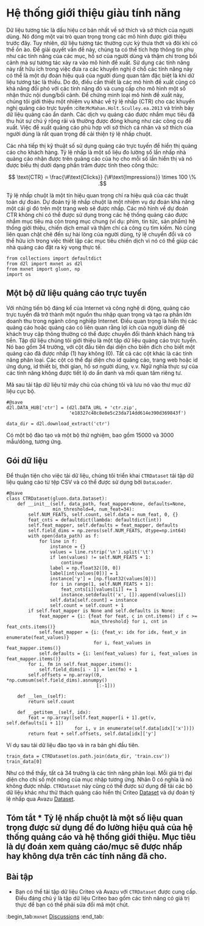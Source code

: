 # Hệ thống giới thiệu giàu tính năng

Dữ liệu tương tác là dấu hiệu cơ bản nhất về sở thích và sở thích của người dùng. Nó đóng một vai trò quan trọng trong các mô hình được giới thiệu trước đây. Tuy nhiên, dữ liệu tương tác thường cực kỳ thưa thớt và đôi khi có thể ồn ào. Để giải quyết vấn đề này, chúng ta có thể tích hợp thông tin phụ như các tính năng của các mục, hồ sơ của người dùng và thậm chí trong bối cảnh mà sự tương tác xảy ra vào mô hình đề xuất. Sử dụng các tính năng này rất hữu ích trong việc đưa ra các khuyến nghị ở chỗ các tính năng này có thể là một dự đoán hiệu quả của người dùng quan tâm đặc biệt là khi dữ liệu tương tác là thiếu. Do đó, điều cần thiết là các mô hình đề xuất cũng có khả năng đối phó với các tính năng đó và cung cấp cho mô hình một số nhận thức nội dung/bối cảnh. Để chứng minh loại mô hình đề xuất này, chúng tôi giới thiệu một nhiệm vụ khác về tỷ lệ nhấp (CTR) cho các khuyến nghị quảng cáo trực tuyến :cite:`McMahan.Holt.Sculley.ea.2013` và trình bày dữ liệu quảng cáo ẩn danh. Các dịch vụ quảng cáo được nhắm mục tiêu đã thu hút sự chú ý rộng rãi và thường được đóng khung như các công cụ đề xuất. Việc đề xuất quảng cáo phù hợp với sở thích cá nhân và sở thích của người dùng là rất quan trọng để cải thiện tỷ lệ nhấp chuột. 

Các nhà tiếp thị kỹ thuật số sử dụng quảng cáo trực tuyến để hiển thị quảng cáo cho khách hàng. Tỷ lệ nhấp là một số liệu đo lường số lần nhấp nhà quảng cáo nhận được trên quảng cáo của họ cho mỗi số lần hiển thị và nó được biểu thị dưới dạng phần trăm được tính theo công thức:  

$$ \text{CTR} = \frac{\#\text{Clicks}} {\#\text{Impressions}} \times 100 \% .$$

Tỷ lệ nhấp chuột là một tín hiệu quan trọng chỉ ra hiệu quả của các thuật toán dự đoán. Dự đoán tỷ lệ nhấp chuột là một nhiệm vụ dự đoán khả năng một cái gì đó trên một trang web sẽ được nhấp. Các mô hình về dự đoán CTR không chỉ có thể được sử dụng trong các hệ thống quảng cáo được nhắm mục tiêu mà còn trong mục chung (ví dụ: phim, tin tức, sản phẩm) hệ thống giới thiệu, chiến dịch email và thậm chí cả công cụ tìm kiếm. Nó cũng liên quan chặt chẽ đến sự hài lòng của người dùng, tỷ lệ chuyển đổi và có thể hữu ích trong việc thiết lập các mục tiêu chiến dịch vì nó có thể giúp các nhà quảng cáo đặt ra kỳ vọng thực tế.

```{.python .input}
from collections import defaultdict
from d2l import mxnet as d2l
from mxnet import gluon, np
import os
```

## Một bộ dữ liệu quảng cáo trực tuyến

Với những tiến bộ đáng kể của Internet và công nghệ di động, quảng cáo trực tuyến đã trở thành một nguồn thu nhập quan trọng và tạo ra phần lớn doanh thu trong ngành công nghiệp Internet. Điều quan trọng là hiển thị các quảng cáo hoặc quảng cáo có liên quan rằng lợi ích của người dùng để khách truy cập thông thường có thể được chuyển đổi thành khách hàng trả tiền. Tập dữ liệu chúng tôi giới thiệu là một tập dữ liệu quảng cáo trực tuyến. Nó bao gồm 34 trường, với cột đầu tiên đại diện cho biến đích cho biết một quảng cáo đã được nhấp (1) hay không (0). Tất cả các cột khác là các tính năng phân loại. Các cột có thể đại diện cho id quảng cáo, trang web hoặc id ứng dụng, id thiết bị, thời gian, hồ sơ người dùng, v.v. Ngữ nghĩa thực sự của các tính năng không được tiết lộ do ẩn danh và mối quan tâm riêng tư. 

Mã sau tải tập dữ liệu từ máy chủ của chúng tôi và lưu nó vào thư mục dữ liệu cục bộ.

```{.python .input  n=15}
#@save
d2l.DATA_HUB['ctr'] = (d2l.DATA_URL + 'ctr.zip',
                       'e18327c48c8e8e5c23da714dd614e390d369843f')

data_dir = d2l.download_extract('ctr')
```

Có một bộ đào tạo và một bộ thử nghiệm, bao gồm 15000 và 3000 mẫu/dòng, tương ứng. 

## Gói dữ liệu

Để thuận tiện cho việc tải dữ liệu, chúng tôi triển khai `CTRDataset` tải tập dữ liệu quảng cáo từ tệp CSV và có thể được sử dụng bởi `DataLoader`.

```{.python .input  n=13}
#@save
class CTRDataset(gluon.data.Dataset):
    def __init__(self, data_path, feat_mapper=None, defaults=None,
                 min_threshold=4, num_feat=34):
        self.NUM_FEATS, self.count, self.data = num_feat, 0, {}
        feat_cnts = defaultdict(lambda: defaultdict(int))
        self.feat_mapper, self.defaults = feat_mapper, defaults
        self.field_dims = np.zeros(self.NUM_FEATS, dtype=np.int64)
        with open(data_path) as f:
            for line in f:
                instance = {}
                values = line.rstrip('\n').split('\t')
                if len(values) != self.NUM_FEATS + 1:
                    continue
                label = np.float32([0, 0])
                label[int(values[0])] = 1
                instance['y'] = [np.float32(values[0])]
                for i in range(1, self.NUM_FEATS + 1):
                    feat_cnts[i][values[i]] += 1
                    instance.setdefault('x', []).append(values[i])
                self.data[self.count] = instance
                self.count = self.count + 1
        if self.feat_mapper is None and self.defaults is None:
            feat_mapper = {i: {feat for feat, c in cnt.items() if c >=
                               min_threshold} for i, cnt in feat_cnts.items()}
            self.feat_mapper = {i: {feat_v: idx for idx, feat_v in enumerate(feat_values)}
                                for i, feat_values in feat_mapper.items()}
            self.defaults = {i: len(feat_values) for i, feat_values in feat_mapper.items()}
        for i, fm in self.feat_mapper.items():
            self.field_dims[i - 1] = len(fm) + 1
        self.offsets = np.array((0, *np.cumsum(self.field_dims).asnumpy()
                                 [:-1]))
        
    def __len__(self):
        return self.count
    
    def __getitem__(self, idx):
        feat = np.array([self.feat_mapper[i + 1].get(v, self.defaults[i + 1])
                         for i, v in enumerate(self.data[idx]['x'])])
        return feat + self.offsets, self.data[idx]['y']
```

Ví dụ sau tải dữ liệu đào tạo và in ra bản ghi đầu tiên.

```{.python .input  n=16}
train_data = CTRDataset(os.path.join(data_dir, 'train.csv'))
train_data[0]
```

Như có thể thấy, tất cả 34 trường là các tính năng phân loại. Mỗi giá trị đại diện cho chỉ số một nóng của mục nhập tương ứng. Nhãn $0$ có nghĩa là nó không được nhấp. `CTRDataset` này cũng có thể được sử dụng để tải các bộ dữ liệu khác như thử thách quảng cáo hiển thị Criteo [Dataset](https://labs.criteo.com/2014/02/kaggle-display-advertising-challenge-dataset/) và dự đoán tỷ lệ nhấp qua Avazu [Dataset](https://www.kaggle.com/c/avazu-ctr-prediction).   

## Tóm tắt * Tỷ lệ nhấp chuột là một số liệu quan trọng được sử dụng để đo lường hiệu quả của hệ thống quảng cáo và hệ thống giới thiệu. Mục tiêu là dự đoán xem quảng cáo/mục sẽ được nhấp hay không dựa trên các tính năng đã cho. 

## Bài tập

* Bạn có thể tải tập dữ liệu Criteo và Avazu với `CTRDataset` được cung cấp. Điều đáng chú ý là tập dữ liệu Criteo bao gồm các tính năng có giá trị thực để bạn có thể phải sửa đổi mã một chút.

:begin_tab:`mxnet`
[Discussions](https://discuss.d2l.ai/t/405)
:end_tab:
